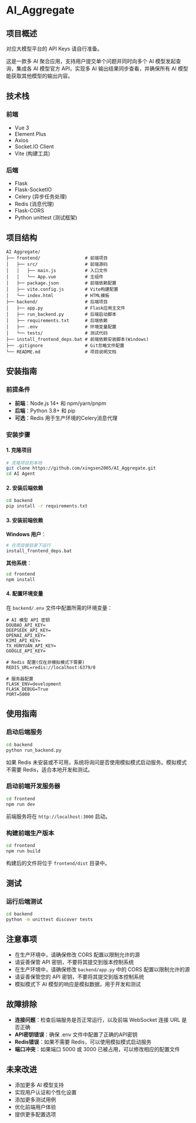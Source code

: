 # AI_Aggregate

## 项目概述

对应大模型平台的 API Keys 请自行准备。

这是一款多 AI 聚合应用，支持用户提交单个问题并同时向多个 AI 模型发起查询，集成各 AI 模型官方 API，实现多 AI 输出结果同步查看，并确保所有 AI 模型能获取其他模型的输出内容。

## 技术栈

### 前端
- Vue 3
- Element Plus
- Axios
- Socket.IO Client
- Vite (构建工具)

### 后端
- Flask
- Flask-SocketIO
- Celery (异步任务处理)
- Redis (消息代理)
- Flask-CORS
- Python unittest (测试框架)

## 项目结构

```
AI Aggregate/
├── frontend/                 # 前端项目
│   ├── src/                  # 前端源码
│   │   ├── main.js           # 入口文件
│   │   └── App.vue           # 主组件
│   ├── package.json          # 前端依赖配置
│   ├── vite.config.js        # Vite构建配置
│   └── index.html            # HTML模板
├── backend/                  # 后端项目
│   ├── app.py                # Flask应用主文件
│   ├── run_backend.py        # 后端启动脚本
│   ├── requirements.txt      # 后端依赖
│   ├── .env                  # 环境变量配置
│   └── tests/                # 测试代码
├── install_frontend_deps.bat # 前端依赖安装脚本(Windows)
├── .gitignore                # Git忽略文件配置
└── README.md                 # 项目说明文档
```

## 安装指南

### 前提条件

- **前端**：Node.js 14+ 和 npm/yarn/pnpm
- **后端**：Python 3.8+ 和 pip
- **可选**：Redis 用于生产环境的Celery消息代理

### 安装步骤

#### 1. 克隆项目

```bash
# 克隆项目到本地
git clone https://github.com/xingsen2005/AI_Aggregate.git
cd AI Agent
```

#### 2. 安装后端依赖

```bash
cd backend
pip install -r requirements.txt
```

#### 3. 安装前端依赖

**Windows 用户**：

```bash
# 在项目根目录下运行
install_frontend_deps.bat
```

**其他系统**：

```bash
cd frontend
npm install
```

#### 4. 配置环境变量

在 `backend/.env` 文件中配置所需的环境变量：

```
# AI 模型 API 密钥
DOUBAO_API_KEY=
DEEPSEEK_API_KEY=
OPENAI_API_KEY=
KIMI_API_KEY=
TX_HUNYUAN_API_KEY=
GOOGLE_API_KEY=

# Redis 配置(仅在非模拟模式下需要)
REDIS_URL=redis://localhost:6379/0

# 服务器配置
FLASK_ENV=development
FLASK_DEBUG=True
PORT=5000
```

## 使用指南

### 启动后端服务

```bash
cd backend
python run_backend.py
```

如果 Redis 未安装或不可用，系统将询问是否使用模拟模式启动服务。模拟模式不需要 Redis，适合本地开发和测试。

### 启动前端开发服务器

```bash
cd frontend
npm run dev
```

前端服务将在 `http://localhost:3000` 启动。

### 构建前端生产版本

```bash
cd frontend
npm run build
```

构建后的文件将位于 `frontend/dist` 目录中。

## 测试

### 运行后端测试

```bash
cd backend
python -m unittest discover tests
```

## 注意事项
- 在生产环境中，请确保修改 CORS 配置以限制允许的源
- 请妥善保管 API 密钥，不要将其提交到版本控制系统
- 在生产环境中，请确保修改 `backend/app.py` 中的 CORS 配置以限制允许的源
- 请妥善保管您的 API 密钥，不要将其提交到版本控制系统
- 模拟模式下 AI 模型的响应是模拟数据，用于开发和测试

## 故障排除

- **连接问题**：检查后端服务是否正常运行，以及前端 WebSocket 连接 URL 是否正确
- **API密钥错误**：确保 .env 文件中配置了正确的API密钥
- **Redis错误**：如果不需要 Redis，可以使用模拟模式启动服务
- **端口冲突**：如果端口 5000 或 3000 已被占用，可以修改相应的配置文件

## 未来改进

- 添加更多 AI 模型支持
- 实现用户认证和个性化设置
- 添加更多测试用例
- 优化前端用户体验
- 提供更多配置选项
